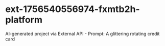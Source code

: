 # ext-1756540556974-fxmtb2h-platform
AI-generated project via External API - Prompt: A glittering rotating credit card
